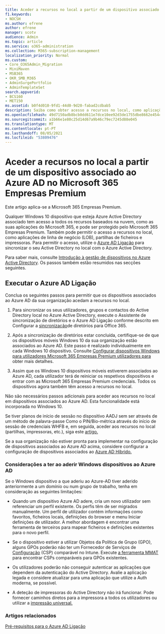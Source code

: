 ```yaml
---
title: Aceder a recursos no local a partir de um dispositivo associado ao Azure AD no Microsoft 365 Empresas
f1.keywords:
- NOCSH
ms.author: efrene
author: efrene
manager: scotv
audience: Admin
ms.topic: article
ms.service: o365-administration
ms.collection: M365-subscription-management
localization_priority: Normal
ms.custom:
- Core_O365Admin_Migration
- MiniMaven
- MSB365
- OKR_SMB_M365
- AdminSurgePortfolio
- AdminTemplateSet
search.appverid:
- BCS160
- MET150
ms.assetid: b0f4d010-9fd1-44d0-9d20-fabad2cdbab5
description: Saiba como obter acesso a recursos no local, como aplicações de linha de negócio, partilhas de ficheiros e impressoras a partir de um Azure Active Directory dispositivo Windows 10 empresa.
ms.openlocfilehash: 49d7150adb8bcb0dd611e7dce10ee92d3de1755dbe8662e454c9afcca2055e69
ms.sourcegitcommit: a1b66e1e80c25d14d67a9b46c79ec7245d88e045
ms.translationtype: MT
ms.contentlocale: pt-PT
ms.lasthandoff: 08/05/2021
ms.locfileid: "53809476"
---
```

# <a name="access-on-premises-resources-from-an-azure-ad-joined-device-in-microsoft-365-business-premium"></a>Aceder a recursos no local a partir de um dispositivo associado ao Azure AD no Microsoft 365 Empresas Premium

Este artigo aplica-se a Microsoft 365 Empresas Premium.

Qualquer Windows 10 dispositivo que esteja Azure Active Directory associado tem acesso a todos os recursos baseados na nuvem, como as suas aplicações do Microsoft 365, e pode ser protegido pelo Microsoft 365 Empresas Premium. Também pode permitir o acesso a recursos no local, como aplicações de linha de negócio (LOB), partilhas de ficheiros e impressoras. Para permitir o acesso, utilize o [Azure AD Ligação](/azure/active-directory/connect/active-directory-aadconnect) para sincronizar o seu Active Directory no local com o Azure Active Directory.

Para saber mais, consulte [Introdução à gestão de dispositivos no Azure Active Directory](/azure/active-directory/device-management-introduction).
Os passos também estão resumidos nas secções seguintes.

## <a name="run-azure-ad-connect"></a>Executar o Azure AD Ligação

Conclua os seguintes passos para permitir que os dispositivos associados ao Azure AD da sua organização acedam a recursos no local.

1. Para sincronizar os seus utilizadores, grupos e contactos do Active Directory local no Azure Active Directory, execute o Assistente de sincronização de diretórios e o Azure AD Ligação conforme descrito em Configurar a [sincronização](../enterprise/set-up-directory-synchronization.md)de diretórios para Office 365.

2. Após a sincronização de diretórios estar concluída, certifique-se de que os dispositivos móveis Windows 10 da sua organização estão associados ao Azure AD. Este passo é realizado individualmente em cada Windows 10 dispositivo. Consulte [Configurar dispositivos Windows para utilizadores Microsoft 365 Empresas Premium utilizadores para](set-up-windows-devices.md) obter mais detalhes.

3. Assim que os Windows 10 dispositivos móveis estiverem associados ao Azure AD, cada utilizador terá de reiniciar os respetivos dispositivos e entrar com as Microsoft 365 Empresas Premium credenciais. Todos os dispositivos agora também têm acesso a recursos no local.

Não são necessários passos adicionais para aceder aos recursos no local em dispositivos associados ao Azure AD. Esta funcionalidade está incorporada no Windows 10.

Se tiver planos de início de sessão no dispositivo AADJ sem ser através de um método de palavra-passe Como o PIN/Bio-métrica através do início de sessão de credenciais WHFB e, em seguida, aceder aos recursos no local (partilhas, impressoras, etc.), siga este [artigo.](/windows/security/identity-protection/hello-for-business/hello-hybrid-aadj-sso-base)

Se a sua organização não estiver pronta para implementar na configuração de dispositivos associados ao Azure AD acima, considere configurar a configuração de dispositivos associados ao [Azure AD Híbrido.](manage-windows-devices.md)

### <a name="considerations-when-you-join-windows-devices-to-azure-ad"></a>Considerações a ter ao aderir Windows dispositivos ao Azure AD

Se o Windows dispositivo a que aderiu ao Azure-AD tiver aderido anteriormente a um domínio ou num grupo de trabalho, tenha em consideração as seguintes limitações:

- Quando um dispositivo Azure AD adere, cria um novo utilizador sem referenciar um perfil existente. Os perfis têm de ser migrados manualmente. Um perfil de utilizador contém informações como favoritos, ficheiros locais, definições do browser e menu Iniciar definições de utilizador. A melhor abordagem é encontrar uma ferramenta de terceiros para mapear ficheiros e definições existentes para o novo perfil.

- Se o dispositivo estiver a utilizar Objetos da Política de Grupo (GPO), alguns GPOs poderão não ter um Fornecedor de Serviços de [Configuração](/windows/configuration/provisioning-packages/how-it-pros-can-use-configuration-service-providers) (CSP) comparável no Intune. Execute [a ferramenta MMAT](https://www.microsoft.com/download/details.aspx?id=45520) para encontrar CSPs comparáveis para GPOs existentes.

- Os utilizadores poderão não conseguir autenticar as aplicações que dependem da autenticação do Active Directory. Avalie a aplicação legada e considere atualizar para uma aplicação que utilize a Auth moderna, se possível.

- A deteção de impressoras do Active Directory não irá funcionar. Pode fornecer caminhos diretos para a impressora a todos os utilizadores ou utilizar a [impressão universal.](/universal-print/)

### <a name="related-articles"></a>Artigos relacionados

[Pré-requisitos para o Azure AD Ligação](/azure/active-directory/hybrid/how-to-connect-install-prerequisites)
